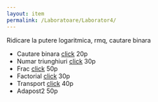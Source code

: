 ```yaml
---
layout: item
permalink: /Laboratoare/Laborator4/
---
```


Ridicare la putere logaritmica, rmq, cautare binara

- Cautare binara [click](http://www.infoarena.ro/problema/cautbin) 20p
- Numar triunghiuri [click](http://www.infoarena.ro/problema/nrtri) 30p
- Frac [click](http://www.infoarena.ro/problema/frac) 50p
- Factorial [click](http://www.infoarena.ro/problema/fact) 30p
- Transport [click](http://www.infoarena.ro/problema/transport) 40p
- Adapost2 50p
